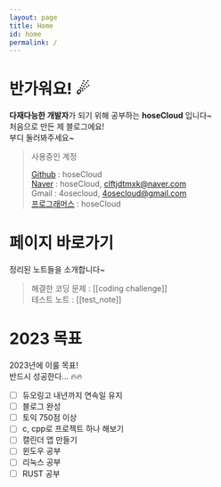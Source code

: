 ```yaml
---
layout: page
title: Home
id: home
permalink: /
---
```


# 반가워요! ☄

**다재다능한 개발자**가 되기 위해 공부하는 **hoseCloud** 입니다~   
처음으로 만든 제 블로그에요!   
부디 둘러봐주세요~   

> 사용중인 계정   
>
> [Github](https://github.com/hoseCloud) : hoseCloud    
> [Naver](https://blog.naver.com/clftjdtmxk) : hoseCloud, clftjdtmxk@naver.com    
> Gmail : 4osecloud, 4osecloud@gmail.com    
> [프로그래머스](https://career.programmers.co.kr/pr/4osecloud_6377) : hoseCloud    

# 페이지 바로가기

정리된 노트들을 소개합니다~   

> 해결한 코딩 문제 : [[coding challenge]]   
> 테스트 노트 : [[test_note]]   

# 2023 목표

2023년에 이룰 목표!   
반드시 성공한다... 🔥🔥   

- [ ] 듀오링고 내년까지 연속일 유지   
- [ ] 블로그 완성   
- [ ] 토익 750점 이상   
- [ ] c, cpp로 프로젝트 하나 해보기   
- [ ] 캘린더 앱 만들기   
- [ ] 윈도우 공부   
- [ ] 리눅스 공부   
- [ ] RUST 공부   

<style>
  .wrapper {
    max-width: 46em;
  }
</style>
